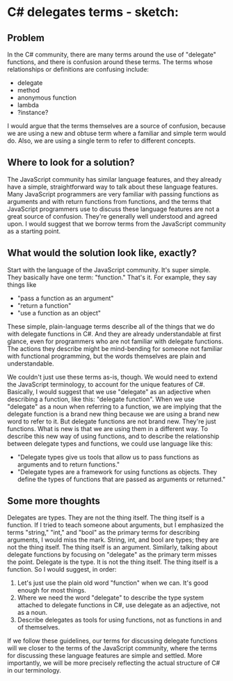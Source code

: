 ﻿# C# delegates terms - sketch:## ProblemIn the C# community, there are many terms around the use of "delegate" functions, and there is confusion around these terms.  The terms whose relationships or definitions are confusing include:- delegate- method- anonymous function- lambda- ?instance?I would argue that the terms themselves are a source of confusion, because we are using a new and obtuse term where a familiar and simple term would do.  Also, we are using a single term to refer to different concepts.  ## Where to look for a solution?The JavaScript community has similar language features, and they already have a simple, straightforward way to talk about these language features.  Many JavaScript programmers are very familiar with passing functions as arguments and with return functions from functions, and the terms that JavaScript programmers use to discuss these language features are not a great source of confusion.  They're generally well understood and agreed upon.  I would suggest that we borrow terms from the JavaScript community as a starting point.  ## What would the solution look like, exactly?  Start with the language of the JavaScript community.  It's super simple.  They basically have one term:  "function."  That's it.  For example, they say things like - "pass a function as an argument"- "return a function"- "use a function as an object"These simple, plain-language terms describe all of the things that we do with delegate functions in C#.  And they are already understandable at first glance, even for programmers who are not familiar with delegate functions.  The actions they describe might be mind-bending for someone not familiar with functional programming, but the words themselves are plain and understandable.We couldn't just use these terms as-is, though.  We would need to extend the JavaScript terminology, to account for the unique features of C#.  Basically, I would suggest that we use "delegate" as an adjective when describing a function, like this:  "delegate function".  When we use "delegate" as a noun when referring to a function, we are implying that the delegate function is a brand new thing because we are using a brand new word to refer to it.  But delegate functions are not brand new.  They're just functions.  What is new is that we are using them in a different way.  To describe this new way of using functions, and to describe the relationship between delegate types and functions, we could use language like this:- "Delegate types give us tools that allow us to pass functions as arguments and to return functions."- "Delegate types are a framework for using functions as objects.  They define the types of functions that are passed as arguments or returned."  ## Some more thoughtsDelegates are types.  They are not the thing itself.  The thing itself is a function.  If I tried to teach someone about arguments, but I emphasized the terms "string," "int," and "bool" as the primary terms for describing arguments, I would miss the mark.  String, int, and bool are types; they are not the thing itself.  The thing itself is an argument.  Similarly, talking about delegate functions by focusing on "delegate" as the primary term misses the point.  Delegate is the type.  It is not the thing itself.  The thing itself is a function.  So I would suggest, in order:1.  Let's just use the plain old word "function" when we can.  It's good enough for most things.2.  Where we need the word "delegate" to describe the type system attached to delegate functions in C#, use delegate as an adjective, not as a noun.  3.  Describe delegates as tools for using functions, not as functions in and of themselves.  If we follow these guidelines, our terms for discussing delegate functions will we closer to the terms of the JavaScript community, where the terms for discussing these language features are simple and settled.  More importantly, we will be more precisely reflecting the actual structure of C# in our terminology.  